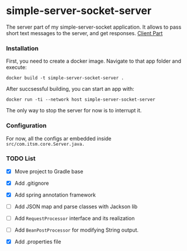 # simple-server-socket-server
The server part of my simple-server-socket application. It allows to pass short text messages to the server, and get responses.
[Client Part](https://github.com/alexesmet/simple-server-socket-client)


### Installation
First, you need to create a docker image. Navigate to that app folder and execute:
```
docker build -t simple-server-socket-server .
```
After succsessful building, you can start an app with:
```
docker run -ti --network host simple-server-socket-server
```
The only way to stop the server for now is to interrupt it.


### Configuration
For now, all the configs ar embedded inside `src/com.itsm.core.Server.java.`

### TODO List
- [x] Move project to Gradle base
- [x] Add .gitignore
- [x] Add spring annotation framework
- [ ] Add JSON map and parse classes with Jackson lib
- [ ] Add `RequestProcessor` interface and its realization
- [ ] Add `BeanPostProcessor` for modifying String output.
- [x] Add .properties file

